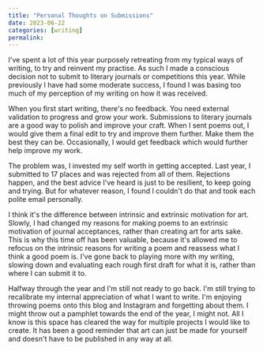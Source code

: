 ```yaml
---
title: "Personal Thoughts on Submissions"
date: 2023-06-22
categories: [writing]
permalink:
---
```


I've spent a lot of this year purposely retreating from my typical ways of writing, to try and reinvent my practise. As such I made a conscious decision not to submit to literary journals or competitions this year. While previously I have had some moderate success, I found I was basing too much of my perception of my writing on how it was received. 

When you first start writing, there's no feedback. You need external validation to progress and grow your work. Submissions to literary journals are a good way to polish and improve your craft. When I sent poems out, I would give them a final edit to try and improve them further. Make them the best they can be. Occasionally, I would get feedback which would further help improve my work. 

The problem was, I invested my self worth in getting accepted. Last year, I submitted to 17 places and was rejected from all of them. Rejections happen, and the best advice I've heard is just to be resilient, to keep going and trying. But for whatever reason, I found I couldn't do that and took each polite email personally. 

I think it's the difference between intrinsic and extrinsic motivation for art. Slowly, I had changed my reasons for making poems to an extrinsic motivation of journal acceptances, rather than creating art for arts sake. This is why this time off has been valuable, because it's allowed me to refocus on the intrinsic reasons for writing a poem and reassess what I think a good poem is. I've gone back to playing more with my writing, slowing down and evaluating each rough first draft for what it is, rather than where I can submit it to. 

Halfway through the year and I'm still not ready to go back. I'm still trying to recalibrate my internal appreciation of what I want to write. I'm enjoying throwing poems onto this blog and Instagram and forgetting about them. I might throw out a pamphlet towards the end of the year, I might not. All I know is this space has cleared the way for multiple projects I would like to create. It has been a good reminder that art can just be made for yourself and doesn't have to be published in any way at all. 